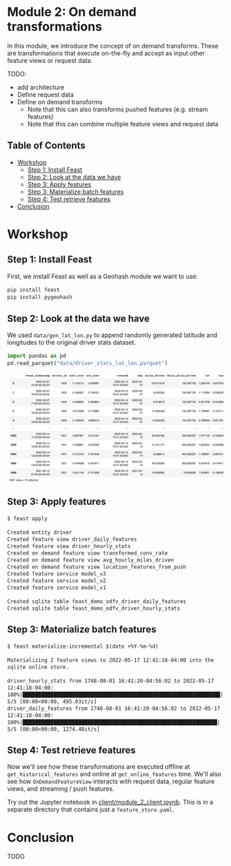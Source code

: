 <h1>Module 2: On demand transformations</h1>

In this module, we introduce the concept of on demand transforms. These are transformations that execute on-the-fly and accept as input other feature views or request data.

TODO:
- add architecture
- Define request data
- Define on demand transforms
  - Note that this can also transforms pushed features (e.g. stream features)
  - Note that this can combine multiple feature views and request data

<h2>Table of Contents</h2>

- [Workshop](#workshop)
  - [Step 1: Install Feast](#step-1-install-feast)
  - [Step 2: Look at the data we have](#step-2-look-at-the-data-we-have)
  - [Step 3: Apply features](#step-3-apply-features)
  - [Step 3: Materialize batch features](#step-3-materialize-batch-features)
  - [Step 4: Test retrieve features](#step-4-test-retrieve-features)
- [Conclusion](#conclusion)
  
# Workshop
## Step 1: Install Feast

First, we install Feast as well as a Geohash module we want to use:
```bash
pip install feast
pip install pygeohash
```

## Step 2: Look at the data we have
We used `data/gen_lat_lon.py` to append randomly generated latitude and longitudes to the original driver stats dataset.

```python
import pandas as pd
pd.read_parquet("data/driver_stats_lat_lon.parquet")
```

![](data.png)

## Step 3: Apply features
```console
$ feast apply

Created entity driver
Created feature view driver_daily_features
Created feature view driver_hourly_stats
Created on demand feature view transformed_conv_rate
Created on demand feature view avg_hourly_miles_driven
Created on demand feature view location_features_from_push
Created feature service model_v3
Created feature service model_v2
Created feature service model_v1

Created sqlite table feast_demo_odfv_driver_daily_features
Created sqlite table feast_demo_odfv_driver_hourly_stats
```

## Step 3: Materialize batch features
```console
$ feast materialize-incremental $(date +%Y-%m-%d)

Materializing 2 feature views to 2022-05-17 12:41:18-04:00 into the sqlite online store.

driver_hourly_stats from 1748-08-01 16:41:20-04:56:02 to 2022-05-17 12:41:18-04:00:
100%|████████████████████████████████████████████████████████████████| 5/5 [00:00<00:00, 495.03it/s]
driver_daily_features from 1748-08-01 16:41:20-04:56:02 to 2022-05-17 12:41:18-04:00:
100%|███████████████████████████████████████████████████████████████| 5/5 [00:00<00:00, 1274.48it/s]
```

## Step 4: Test retrieve features 
Now we'll see how these transformations are executed offline at `get_historical_features` and online at `get_online_features` time. We'll also see how `OnDemandFeatureView` interacts with request data, regular feature views, and streaming / push features.

Try out the Jupyter notebook in [client/module_2_client.ipynb](client/module_2_client.ipynb). This is in a separate directory that contains just a `feature_store.yaml`.

# Conclusion
TODO